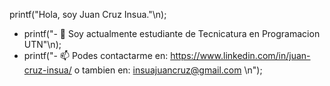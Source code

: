 printf("Hola, soy Juan Cruz Insua."\n);

- printf("- 🌱 Soy actualmente estudiante de Tecnicatura en Programacion UTN"\n);
- printf("- 📫 Podes contactarme en: https://www.linkedin.com/in/juan-cruz-insua/
                o tambien en: insuajuancruz@gmail.com \n");


